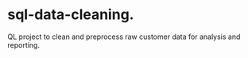 # sql-data-cleaning.
QL project to clean and preprocess raw customer data for analysis and reporting.
